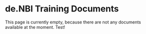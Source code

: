 # de.NBI Training Documents

This page is currently empty, because there are not any documents available at the moment.
Test!
